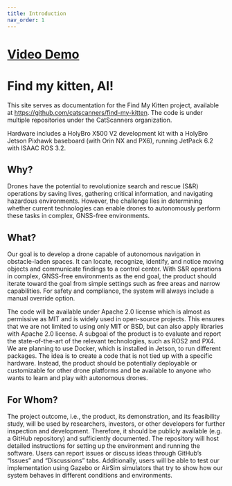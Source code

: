 ```yaml
---
title: Introduction
nav_order: 1
---
```


# [Video Demo](./assets/20250505_193805.mp4)

# Find my kitten, AI!

This site serves as documentation for the Find My Kitten project, available at <https://github.com/catscanners/find-my-kitten>. The code is under multiple repositories under the CatScanners organization.

Hardware includes a HolyBro X500 V2 development kit with a HolyBro Jetson Pixhawk baseboard (with Orin NX and PX6), running JetPack 6.2 with ISAAC ROS 3.2.

## Why?

Drones have the potential to revolutionize search and rescue (S&R) operations by saving lives, gathering critical information, and navigating hazardous environments. However, the challenge lies in determining whether current technologies can enable drones to autonomously perform these tasks in complex, GNSS-free environments.

## What?

Our goal is to develop a drone capable of autonomous navigation in obstacle-laden spaces. It can locate, recognize, identify, and notice moving objects and communicate findings to a control center. With S&R operations in complex, GNSS-free environments as the end goal, the product should iterate toward the goal from simple settings such as free areas and narrow capabilities. For safety and compliance, the system will always include a manual override option. 

The code will be available under Apache 2.0 license which is almost as permissive as MIT and is widely used in open-source projects. This ensures that we are not limited to using only MIT or BSD, but can also apply libraries with Apache 2.0 license. A subgoal of the product is to evaluate and report the state-of-the-art of the relevant technologies, such as ROS2 and PX4. We are planning to use Docker, which is installed in Jetson, to run different packages. The idea is to create a code that is not tied up with a specific hardware. Instead, the product should be potentially deployable or customizable for other drone platforms and be available to anyone who wants to learn and play with autonomous drones. 

## For Whom?

The project outcome, i.e., the product, its demonstration, and its feasibility study, will be used by researchers, investors, or other developers for further inspection and development. Therefore, it should be publicly available (e.g. a GitHub repository) and sufficiently documented. The repository will host detailed instructions for setting up the environment and running the software. Users can report issues or discuss ideas through GitHub’s “Issues” and “Discussions” tabs. 
Additionally, users will be able to test our implementation using Gazebo or AirSim simulators that try to show how our system behaves in different conditions and environments.